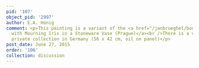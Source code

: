 ```yaml
---
pid: '107'
object_pid: '2997'
author: E.A. Honig
comment: <p>This painting is a variant of the <a href="/janbrueghel/bouquet-with-mourning-iris-in-a-stoneware-vase-prague">Bouquet
  with Mourning Iris in a Stoneware Vase (Prague)</a><br />There is a variant in a
  private collection in Germany (56 x 42 cm, oil on panel)</p>
post_date: June 27, 2015
order: '106'
collection: discussion
---
```

